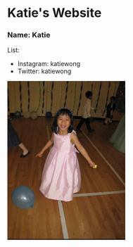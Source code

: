 # Katie's Website

### Name: Katie

List:
- Instagram: katiewong
- Twitter: katiewong

![picture](Capture.png)
